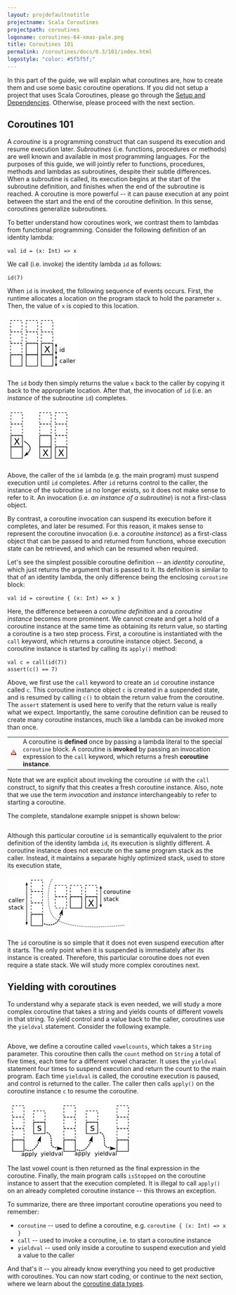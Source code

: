 ```yaml
---
layout: projdefaultnotitle
projectname: Scala Coroutines
projectpath: coroutines
logoname: coroutines-64-xmas-pale.png
title: Coroutines 101
permalink: /coroutines/docs/0.3/101/index.html
logostyle: "color: #5f5f5f;"
---
```



In this part of the guide,
we will explain what coroutines are,
how to create them and use some basic coroutine operations.
If you did not setup a project that uses Scala Coroutines, please go through the
[Setup and Dependencies](../setup/).
Otherwise, please proceed with the next section.


## Coroutines 101

A *coroutine* is a programming construct that can suspend its execution
and resume execution later.
*Subroutines* (i.e. functions, procedures or methods) are well known
and available in most programming languages.
For the purposes of this guide, we will jointly refer to functions, procedures, methods
and lambdas as subroutines, despite their subtle differences.
When a subroutine is called,
its execution begins at the start of the subroutine definition,
and finishes when the end of the subroutine is reached.
A coroutine is more powerful -- it can pause execution at any point between the start
and the end of the coroutine definition.
In this sense, coroutines generalize subroutines.

To better understand how coroutines work,
we contrast them to lambdas from functional programming.
Consider the following definition of an identity lambda:

    val id = (x: Int) => x

We call (i.e. invoke) the identity lambda `id` as follows:

    id(7)

When `id` is invoked, the following sequence of events occurs.
First, the runtime allocates a location on the program stack to hold the parameter `x`.
Then, the value of `x` is copied to this location.

![ ](/resources/images/invoke.png)

The `id` body then simply returns the value `x` back to the caller
by copying it back to the appropriate location.
After that, the invocation of `id` (i.e. an *instance* of the subroutine `id`)
completes.

![ ](/resources/images/invoke1.png)

Above, the caller of the `id` lambda (e.g. the main program) must suspend execution
until `id` completes.
After `id` returns control to the caller, the instance of the subroutine
`id` no longer exists, so it does not make sense to refer to it.
An invocation (i.e. *an instance of a subroutine*) is not a first-class object.

By contrast, a coroutine invocation can suspend its execution before it completes,
and later be resumed.
For this reason, it makes sense to represent the coroutine invocation
(i.e. a *coroutine instance*) as a first-class object
that can be passed to and returned from functions,
whose execution state can be retrieved,
and which can be resumed when required.

Let's see the simplest possible coroutine definition -- an *identity coroutine*,
which just returns the argument that is passed to it.
Its definition is similar to that of an identity lambda,
the only difference being the enclosing `coroutine` block:

    val id = coroutine { (x: Int) => x }

Here, the difference between a *coroutine definition*
and a *coroutine instance* becomes more prominent.
We cannot create and get a hold of a coroutine instance
at the same time as obtaining its return value,
so starting a coroutine is a two step process.
First, a coroutine is instantiated with the `call` keyword,
which returns a coroutine instance object.
Second, a coroutine instance is started by calling its `apply()` method:

    val c = call(id(7))
    assert(c() == 7)

Above, we first use the `call` keyword to create
an `id` coroutine instance called `c`.
This coroutine instance object `c` is created in a suspended state,
and is resumed by calling `c()` to obtain the return value
from the coroutine.
The `assert` statement is used here to verify that the return value
is really what we expect.
Importantly, the same coroutine definition can be reused to create many coroutine
instances, much like a lambda can be invoked more than once.

<table class="docs-tip">
<td><img src="/resources/images/warning.png"/></td>
<td>
A coroutine is <b>defined</b> once by passing a lambda literal
to the special <code>coroutine</code> block.
A coroutine is <b>invoked</b> by passing an invocation expression
to the <code>call</code> keyword,
which returns a fresh <b>coroutine instance</b>.
</td>
</table>

Note that we are explicit about invoking the coroutine `id`
with the `call` construct, to signify that this creates
a fresh coroutine instance.
Also, note that we use the term *invocation* and *instance* interchangeably
to refer to starting a coroutine.

The complete, standalone example snippet is shown below:

<div>
<pre id="examplebox-1">
</pre>
</div>
<script>
  setContent(
    "examplebox-1",
    "https://api.github.com/repos/storm-enroute/coroutines/contents/src/test/scala/scala/examples/Identity.scala",
    null,
    "raw",
    "https://github.com/storm-enroute/coroutines/blob/master/src/test/scala/scala/examples/Identity.scala");
</script>

Although this particular coroutine `id` is semantically equivalent
to the prior definition of the identity lambda `id`,
its execution is slightly different.
A coroutine instance does not execute on the same program stack as the caller.
Instead, it maintains a separate highly optimized stack,
used to store its execution state,

![ ](/resources/images/invoke2.png)

The `id` coroutine is so simple that it does not even suspend execution
after it starts.
The only point when it is suspended
is immediately after its instance is created.
Therefore, this particular coroutine does not even require a state stack.
We will study more complex coroutines next.


## Yielding with coroutines 

To understand why a separate stack is even needed,
we will study a more complex coroutine
that takes a string and yields counts of different vowels in that string.
To yield control and a value back to the caller,
coroutines use the `yieldval` statement.
Consider the following example.

<div>
<pre id="examplebox-2">
</pre>
</div>
<script>
  setContent(
    "examplebox-2",
    "https://api.github.com/repos/storm-enroute/coroutines/contents/src/test/scala/scala/examples/VowelCount.scala",
    null,
    "raw",
    "https://github.com/storm-enroute/coroutines/blob/master/src/test/scala/scala/examples/VowelCount.scala");
</script>

Above, we define a coroutine called `vowelcounts`,
which takes a `String` parameter.
This coroutine then calls the `count` method on `String` a total of five times,
each time for a different vowel character.
It uses the `yieldval` statement four times to suspend execution
and return the count to the main program.
Each time `yieldval` is called, the coroutine execution is paused,
and control is returned to the caller.
The caller then calls `apply()` on the coroutine instance `c` to resume the coroutine.

![ ](/resources/images/invoke3.png)

The last vowel count is then returned as the final expression in the coroutine.
Finally, the main program calls `isStopped` on the coroutine instance to assert
that the execution completed.
It is illegal to call `apply()` on an already completed coroutine instance --
this throws an exception.

To summarize, there are three important coroutine operations
you need to remember:

- `coroutine` -- used to define a coroutine, e.g. `coroutine { (x: Int) => x }`
- `call` -- used to invoke a coroutine, i.e. to start a coroutine instance
- `yieldval` -- used only inside a coroutine to suspend execution and yield a value
  to the caller

And that's it -- you already know everything you need
to get productive with coroutines.
You can now start coding,
or continue to the next section,
where we learn about the [coroutine data types](../datatypes).
